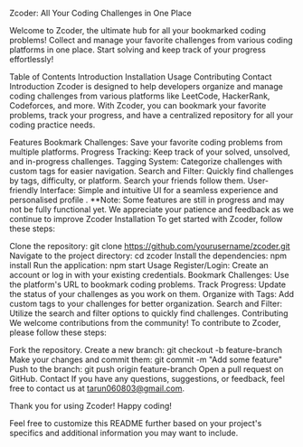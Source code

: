 Zcoder: All Your Coding Challenges in One Place


Welcome to Zcoder, the ultimate hub for all your bookmarked coding problems! Collect and manage your favorite challenges from various coding platforms in one place. Start solving and keep track of your progress effortlessly!

Table of Contents
Introduction
Installation
Usage
Contributing
Contact
Introduction
Zcoder is designed to help developers organize and manage coding challenges from various platforms like LeetCode, HackerRank, Codeforces, and more. With Zcoder, you can bookmark your favorite problems, track your progress, and have a centralized repository for all your coding practice needs.

Features
Bookmark Challenges: Save your favorite coding problems from multiple platforms.
Progress Tracking: Keep track of your solved, unsolved, and in-progress challenges.
Tagging System: Categorize challenges with custom tags for easier navigation.
Search and Filter: Quickly find challenges by tags, difficulty, or platform. Search your friends follow them.
User-friendly Interface: Simple and intuitive UI for a seamless experience and personalised profile .
**Note: Some features are still in progress and may not be fully functional yet. We appreciate your patience and feedback as we continue to improve Zcoder
Installation
To get started with Zcoder, follow these steps:

Clone the repository:
git clone https://github.com/yourusername/zcoder.git
Navigate to the project directory:
cd zcoder
Install the dependencies:
npm install
Run the application:
npm start
Usage
Register/Login: Create an account or log in with your existing credentials.
Bookmark Challenges: Use the platform's URL to bookmark coding problems.
Track Progress: Update the status of your challenges as you work on them.
Organize with Tags: Add custom tags to your challenges for better organization.
Search and Filter: Utilize the search and filter options to quickly find challenges.
Contributing
We welcome contributions from the community! To contribute to Zcoder, please follow these steps:

Fork the repository.
Create a new branch:
git checkout -b feature-branch
Make your changes and commit them:
git commit -m "Add some feature"
Push to the branch:
git push origin feature-branch
Open a pull request on GitHub.
Contact
If you have any questions, suggestions, or feedback, feel free to contact us at tarun060803@gmail.com.

Thank you for using Zcoder! Happy coding!

Feel free to customize this README further based on your project's specifics and additional information you may want to include.

